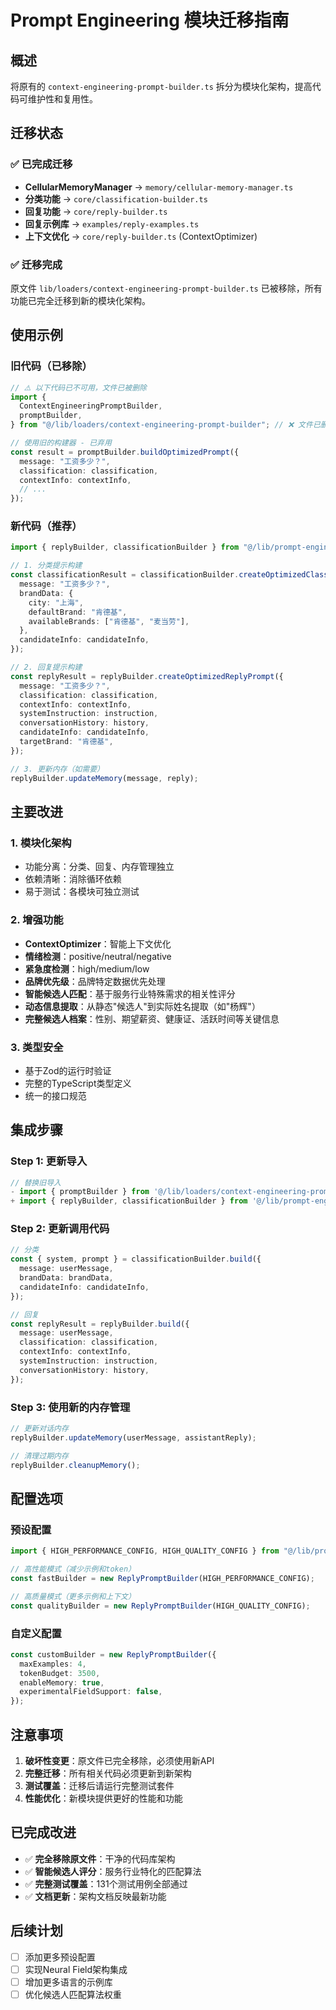 # Prompt Engineering 模块迁移指南

## 概述

将原有的 `context-engineering-prompt-builder.ts` 拆分为模块化架构，提高代码可维护性和复用性。

## 迁移状态

### ✅ 已完成迁移

- **CellularMemoryManager** → `memory/cellular-memory-manager.ts`
- **分类功能** → `core/classification-builder.ts`
- **回复功能** → `core/reply-builder.ts`
- **回复示例库** → `examples/reply-examples.ts`
- **上下文优化** → `core/reply-builder.ts` (ContextOptimizer)

### ✅ 迁移完成

原文件 `lib/loaders/context-engineering-prompt-builder.ts` 已被移除，所有功能已完全迁移到新的模块化架构。

## 使用示例

### 旧代码（已移除）

```typescript
// ⚠️ 以下代码已不可用，文件已被删除
import {
  ContextEngineeringPromptBuilder,
  promptBuilder,
} from "@/lib/loaders/context-engineering-prompt-builder"; // ❌ 文件已删除

// 使用旧的构建器 - 已弃用
const result = promptBuilder.buildOptimizedPrompt({
  message: "工资多少？",
  classification: classification,
  contextInfo: contextInfo,
  // ...
});
```

### 新代码（推荐）

```typescript
import { replyBuilder, classificationBuilder } from "@/lib/prompt-engineering";

// 1. 分类提示构建
const classificationResult = classificationBuilder.createOptimizedClassificationPrompt({
  message: "工资多少？",
  brandData: {
    city: "上海",
    defaultBrand: "肯德基",
    availableBrands: ["肯德基", "麦当劳"],
  },
  candidateInfo: candidateInfo,
});

// 2. 回复提示构建
const replyResult = replyBuilder.createOptimizedReplyPrompt({
  message: "工资多少？",
  classification: classification,
  contextInfo: contextInfo,
  systemInstruction: instruction,
  conversationHistory: history,
  candidateInfo: candidateInfo,
  targetBrand: "肯德基",
});

// 3. 更新内存（如需要）
replyBuilder.updateMemory(message, reply);
```

## 主要改进

### 1. 模块化架构

- 功能分离：分类、回复、内存管理独立
- 依赖清晰：消除循环依赖
- 易于测试：各模块可独立测试

### 2. 增强功能

- **ContextOptimizer**：智能上下文优化
- **情绪检测**：positive/neutral/negative
- **紧急度检测**：high/medium/low
- **品牌优先级**：品牌特定数据优先处理
- **智能候选人匹配**：基于服务行业特殊需求的相关性评分
- **动态信息提取**：从静态"候选人"到实际姓名提取（如"杨辉"）
- **完整候选人档案**：性别、期望薪资、健康证、活跃时间等关键信息

### 3. 类型安全

- 基于Zod的运行时验证
- 完整的TypeScript类型定义
- 统一的接口规范

## 集成步骤

### Step 1: 更新导入

```typescript
// 替换旧导入
- import { promptBuilder } from '@/lib/loaders/context-engineering-prompt-builder';
+ import { replyBuilder, classificationBuilder } from '@/lib/prompt-engineering';
```

### Step 2: 更新调用代码

```typescript
// 分类
const { system, prompt } = classificationBuilder.build({
  message: userMessage,
  brandData: brandData,
  candidateInfo: candidateInfo,
});

// 回复
const replyResult = replyBuilder.build({
  message: userMessage,
  classification: classification,
  contextInfo: contextInfo,
  systemInstruction: instruction,
  conversationHistory: history,
});
```

### Step 3: 使用新的内存管理

```typescript
// 更新对话内存
replyBuilder.updateMemory(userMessage, assistantReply);

// 清理过期内存
replyBuilder.cleanupMemory();
```

## 配置选项

### 预设配置

```typescript
import { HIGH_PERFORMANCE_CONFIG, HIGH_QUALITY_CONFIG } from "@/lib/prompt-engineering";

// 高性能模式（减少示例和token）
const fastBuilder = new ReplyPromptBuilder(HIGH_PERFORMANCE_CONFIG);

// 高质量模式（更多示例和上下文）
const qualityBuilder = new ReplyPromptBuilder(HIGH_QUALITY_CONFIG);
```

### 自定义配置

```typescript
const customBuilder = new ReplyPromptBuilder({
  maxExamples: 4,
  tokenBudget: 3500,
  enableMemory: true,
  experimentalFieldSupport: false,
});
```

## 注意事项

1. **破坏性变更**：原文件已完全移除，必须使用新API
2. **完整迁移**：所有相关代码必须更新到新架构
3. **测试覆盖**：迁移后请运行完整测试套件
4. **性能优化**：新模块提供更好的性能和功能

## 已完成改进

- ✅ **完全移除原文件**：干净的代码库架构
- ✅ **智能候选人评分**：服务行业特化的匹配算法
- ✅ **完整测试覆盖**：131个测试用例全部通过
- ✅ **文档更新**：架构文档反映最新功能

## 后续计划

- [ ] 添加更多预设配置
- [ ] 实现Neural Field架构集成
- [ ] 增加更多语言的示例库
- [ ] 优化候选人匹配算法权重
